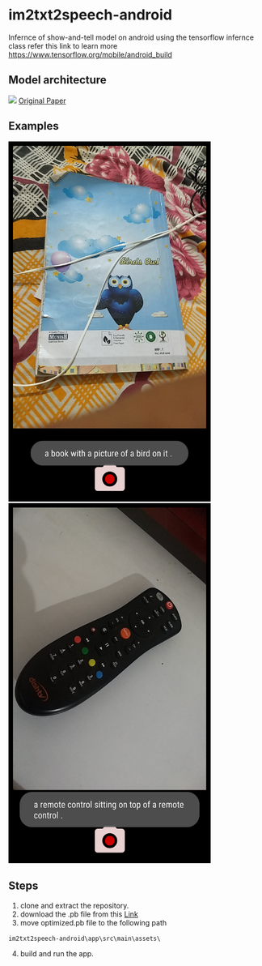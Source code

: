 # im2txt2speech-android
Infernce of show-and-tell model on android using the tensorflow infernce class refer this link to learn more https://www.tensorflow.org/mobile/android_build

## Model architecture
<img src="https://shadowthink.com/images/cv/nic.png">
<a href="https://www.cv-foundation.org/openaccess/content_cvpr_2015/papers/Vinyals_Show_and_Tell_2015_CVPR_paper.pdf">Original Paper</a>

## Examples

<img src="https://github.com/Gurpreetsingh9465/im2txt2speech-android/blob/master/examples/1.png" width="400">
<img src="https://github.com/Gurpreetsingh9465/im2txt2speech-android/blob/master/examples/2.png" width="400">

## Steps
1. clone and extract the repository.
2. download the .pb file from this <a href="https://drive.google.com/file/d/1_AH6KCuk8ZiwPln9KnIaW6_KruDORn4e/view?usp=drivesdk">Link</a>
3. move optimized.pb file to the following path
```shell
im2txt2speech-android\app\src\main\assets\
```
4. build and run the app.

